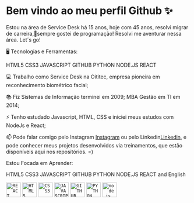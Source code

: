 <h1> Bem vindo ao meu perfil Github ✨ </h1>

Estou na área de Service Desk há 15 anos, hoje com 45 anos, resolvi migrar de carreira,🚀sempre gostei de programação! Resolvi me aventurar nessa área. Let´s go! 


🖥️ Tecnologias e Ferramentas:


HTML5 CSS3 JAVASCRIPT GITHUB PYTHON NODE.JS REACT

💻 Trabalho como Service Desk na Oititec, empresa pioneira em reconhecimento biométrico facial;

📚 Fiz Sistemas de Informação terminei em 2009; MBA Gestão em TI em 2014; 

⚡ Tenho estudado Javascript, HTML, CSS e iniciei meus estudos com NodeJs e React;



📫 Pode falar comigo pelo Instagram [Instagram](https://www.instagram.com/martynsedy/) ou pelo Linkedin[Linkedin](https://www.linkedin.com/in/edy-martyns-8a84b02b/), e pode conhecer meus projetos desenvolvidos via treinamentos, que estão disponíveis aqui nos repositórios. =)



Estou Focada em Aprender: 

HTML5 CSS3 JAVASCRIPT GITHUB PYTHON NODE.JS REACT and English 

<code><img width="40px" src="https://cdn.jsdelivr.net/gh/devicons/devicon/icons/react/react-original.svg" title = "REACT"/></code>
<code><img width="40px" src="https://cdn.jsdelivr.net/gh/devicons/devicon/icons/html5/html5-original-wordmark.svg" title = "HTML5"/></code>
<code><img width="40px" src="https://cdn.jsdelivr.net/gh/devicons/devicon/icons/css3/css3-original-wordmark.svg" title = "CSS3"/></code>
<code><img width="40px" src="https://cdn.jsdelivr.net/gh/devicons/devicon/icons/javascript/javascript-original.svg" title = "JAVASCRIPT"/></code>
<code><img width="40px" src="https://cdn.jsdelivr.net/gh/devicons/devicon/icons/github/github-original.svg" title = "GITHUB"/></code>
<code><img width="40px" src="https://cdn.jsdelivr.net/gh/devicons/devicon/icons/python/python-original.svg" title = "PYTHON"/></code>
<code><img width="40px" src="https://cdn.jsdelivr.net/gh/devicons/devicon/icons/nodejs/nodejs-original.svg" title = "node.js"/></code>






